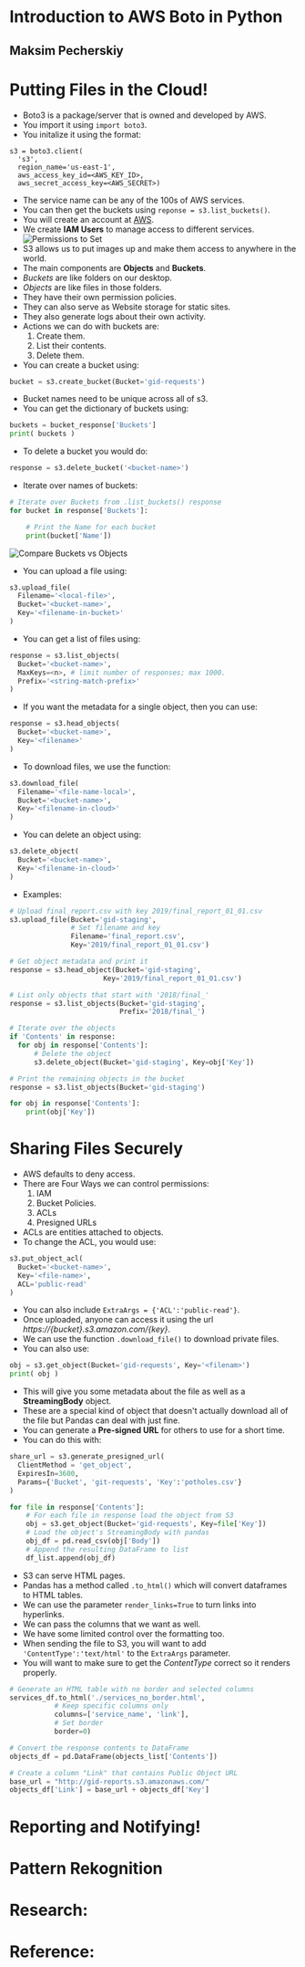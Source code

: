 # Introduction to AWS Boto in Python
## Maksim Pecherskiy

# Putting Files in the Cloud!
- Boto3 is a package/server that is owned and developed by AWS.
- You import it using `import boto3`.
- You initalize it using the format:
```python3
s3 = boto3.client(
  's3',
  region_name='us-east-1',
  aws_access_key_id=<AWS_KEY_ID>,
  aws_secret_access_key=<AWS_SECRET>)
```
- The service name can be any of the 100s of AWS services.
- You can then get the buckets using `reponse = s3.list_buckets()`.
- You will create an account at [AWS](AWS.amazon.com).
- We create **IAM Users** to manage access to different services.
![Permissions to Set](images/boto-iam-permissions.png)
- S3 allows us to put images up and make them access to anywhere in the world.
- The main components are **Objects** and **Buckets**.
- *Buckets* are like folders on our desktop.
- *Objects* are like files in those folders.
- They have their own permission policies.
- They can also serve as Website storage for static sites.
- They also generate logs about their own activity.
- Actions we can do with buckets are:
  1. Create them.
  2. List their contents.
  3. Delete them.
- You can create a bucket using:
```python
bucket = s3.create_bucket(Bucket='gid-requests')
```
- Bucket names need to be unique across all of s3.
- You can get the dictionary of buckets using:
```python
buckets = bucket_response['Buckets']
print( buckets )
```
- To delete a bucket you would do:
```python
response = s3.delete_bucket('<bucket-name>')
```
- Iterate over names of buckets:
```python
# Iterate over Buckets from .list_buckets() response
for bucket in response['Buckets']:

  	# Print the Name for each bucket
    print(bucket['Name'])
```
![Compare Buckets vs Objects](images/objects-vs-buckets.png)
- You can upload a file using:
```python
s3.upload_file(
  Filename='<local-file>',
  Bucket='<bucket-name>',
  Key='<filename-in-bucket>'
)
```
- You can get a list of files using:
```python
response = s3.list_objects(
  Bucket='<bucket-name>',
  MaxKeys=<n>, # limit number of responses; max 1000.
  Prefix='<string-match-prefix>'
)
```
- If you want the metadata for a single object, then you can use:
```python
response = s3.head_objects(
  Bucket='<bucket-name>',
  Key='<filename>'
)
```
- To download files, we use the function:
```python
s3.download_file(
  Filename='<file-name-local>',
  Bucket='<bucket-name>',
  Key='<filename-in-cloud>'
)
```
- You can delete an object using:
```python
s3.delete_object(
  Bucket='<bucket-name>',
  Key='<filename-in-cloud>'
)
```
- Examples:
```python
# Upload final_report.csv with key 2019/final_report_01_01.csv
s3.upload_file(Bucket='gid-staging',
               # Set filename and key
               Filename='final_report.csv',
               Key='2019/final_report_01_01.csv')

# Get object metadata and print it
response = s3.head_object(Bucket='gid-staging',
                       Key='2019/final_report_01_01.csv')
```
```python
# List only objects that start with '2018/final_'
response = s3.list_objects(Bucket='gid-staging',
                           Prefix='2018/final_')

# Iterate over the objects
if 'Contents' in response:
  for obj in response['Contents']:
      # Delete the object
      s3.delete_object(Bucket='gid-staging', Key=obj['Key'])

# Print the remaining objects in the bucket
response = s3.list_objects(Bucket='gid-staging')

for obj in response['Contents']:
  	print(obj['Key'])
```


# Sharing Files Securely
- AWS defaults to deny access.
- There are Four Ways we can control permissions:
  1. IAM
  2. Bucket Policies.
  3. ACLs
  4. Presigned URLs
- ACLs are entities attached to objects.
- To change the ACL, you would use:
```python
s3.put_object_acl(
  Bucket='<bucket-name>',
  Key='<file-name>',
  ACL='public-read'
)
```
- You can also include `ExtraArgs = {'ACL':'public-read'}`.
- Once uploaded, anyone can access it using the url *https://{bucket}.s3.amazon.com/{key}*.
- We can use the function `.download_file()` to download private files.
- You can also use:
```python
obj = s3.get_object(Bucket='gid-requests', Key='<filenam>')
print( obj )
```
- This will give you some metadata about the file as well as a **StreamingBody** object.
- These are a special kind of object that doesn't actually download all of the file but Pandas can deal with just fine.
- You can generate a **Pre-signed URL** for others to use for a short time.
- You can do this with:
```python
share_url = s3.generate_presigned_url(
  ClientMethod = 'get_object',
  ExpiresIn=3600,
  Params={'Bucket', 'git-requests', 'Key':'potholes.csv'}
)
```
```python
for file in response['Contents']:
    # For each file in response load the object from S3
    obj = s3.get_object(Bucket='gid-requests', Key=file['Key'])
    # Load the object's StreamingBody with pandas
    obj_df = pd.read_csv(obj['Body'])
    # Append the resulting DataFrame to list
    df_list.append(obj_df)
```
- S3 can serve HTML pages.
- Pandas has a method called `.to_html()` which will convert dataframes to HTML tables.
- We can use the parameter `render_links=True` to turn links into hyperlinks.
- We can pass the columns that we want as well.
- We have some limited control over the formatting too.
- When sending the file to S3, you will want to add `'ContentType':'text/html'` to the `ExtraArgs` parameter.
- You will want to make sure to get the *ContentType* correct so it renders properly.
```python
# Generate an HTML table with no border and selected columns
services_df.to_html('./services_no_border.html',
           # Keep specific columns only
           columns=['service_name', 'link'],
           # Set border
           border=0)
```
```python
# Convert the response contents to DataFrame
objects_df = pd.DataFrame(objects_list['Contents'])

# Create a column "Link" that contains Public Object URL
base_url = "http://gid-reports.s3.amazonaws.com/"
objects_df['Link'] = base_url + objects_df['Key']
```


# Reporting and Notifying!

# Pattern Rekognition

# Research:

# Reference:
